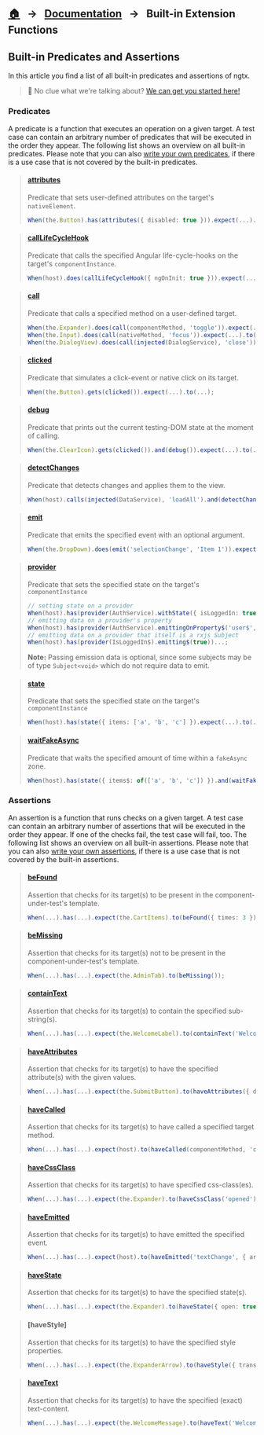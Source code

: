 [home]: ../README.md
[overview]: ./overview.md
[getstarted]: ./ngtx.md
[extensionfns]: ./extending.md

<!--  -->

[attributes]: ./predicates/attributes.md
[calllifecyclehook]: ./predicates/call-life-cycle-hook.md
[call]: ./predicates/call.md
[clicked]: ./predicates/clicked.md
[debug]: ./predicates/debug.md
[detectchanges]: ./predicates/detect-changes.md
[emit]: ./predicates/emit.md
[provider]: ./predicates/provider.md
[state]: ./predicates/state.md
[waitfakeasync]: ./predicates/wait-fake-async.md

<!--  -->

[befound]: ./assertions/be-found.md
[bemissing]: ./assertions/be-missing.md
[containtext]: ./assertions/contain-text.md
[haveattributes]: ./assertions/have-attributes.md
[havecalled]: ./assertions/have-called.md
[havecssclass]: ./assertions/have-css-class.md
[haveemitted]: ./assertions/have-emitted.md
[havestate]: ./assertions/have-state.md
[havetext]: ./assertions/have-text.md

## [🏠][home] &nbsp; → &nbsp; [Documentation][overview] &nbsp; → &nbsp; **Built-in Extension Functions**

## Built-in Predicates and Assertions

In this article you find a list of all built-in predicates and assertions of ngtx.

> 🚨 No clue what we're talking about? [We can get you started here!][getstarted]

### Predicates

A predicate is a function that executes an operation on a given target. A test case can contain an arbitrary number of predicates that will be executed in the order they appear. The following list shows an overview on all built-in predicates. Please note that you can also [write your own predicates][extensionfns], if there is a use case that is not covered by the built-in predicates.

> #### [attributes]
>
> Predicate that sets user-defined attributes on the target's `nativeElement`.
>
> ```ts
> When(the.Button).has(attributes({ disabled: true })).expect(...).to(...);
> ```

> #### [callLifeCycleHook]
>
> Predicate that calls the specified Angular life-cycle-hooks on the target's `componentInstance`.
>
> ```ts
> When(host).does(callLifeCycleHook({ ngOnInit: true })).expect(...).to(...);
> ```

> #### [call]
>
> Predicate that calls a specified method on a user-defined target.
>
> ```ts
> When(the.Expander).does(call(componentMethod, 'toggle')).expect(...).to(...);
> When(the.Input).does(call(nativeMethod, 'focus')).expect(...).to(...);
> When(the.DialogView).does(call(injected(DialogService), 'close')).expect(...).to(...);
> ```

> #### [clicked]
>
> Predicate that simulates a click-event or native click on its target.
>
> ```ts
> When(the.Button).gets(clicked()).expect(...).to(...);
> ```

> #### [debug]
>
> Predicate that prints out the current testing-DOM state at the moment of calling.
>
> ```ts
> When(the.ClearIcon).gets(clicked()).and(debug()).expect(...).to(...);
> ```

> #### [detectChanges]
>
> Predicate that detects changes and applies them to the view.
>
> ```ts
> When(host).calls(injected(DataService), 'loadAll').and(detectChanges()).expect(...).to(...);
> ```

> #### [emit]
>
> Predicate that emits the specified event with an optional argument.
>
> ```ts
> When(the.DropDown).does(emit('selectionChange', 'Item 1')).expect(...).to(...);
> ```

> #### [provider]
>
> Predicate that sets the specified state on the target's `componentInstance`
>
> ```ts
> // setting state on a provider
> When(host).has(provider(AuthService).withState({ isLoggedIn: true }))...;
> // emitting data on a provider's property
> When(host).has(provider(AuthService).emittingOnProperty$('user$', userObj))...;
> // emitting data on a provider that itself is a rxjs Subject
> When(host).has(provider(IsLoggedIn$).emitting$(true))...;
> ```
>
> **Note:** Passing emission data is optional, since some subjects may be of type `Subject<void>` which do not require data to emit.

> #### [state]
>
> Predicate that sets the specified state on the target's `componentInstance`
>
> ```ts
> When(host).has(state({ items: ['a', 'b', 'c'] }).expect(...).to(...);
> ```

> #### [waitFakeAsync]
>
> Predicate that waits the specified amount of time within a `fakeAsync` zone.
>
> ```ts
> When(host).has(state({ items$: of(['a', 'b', 'c']) }).and(waitFakeAsync()).expect(...).to(...);
> ```

### Assertions

An assertion is a function that runs checks on a given target. A test case can contain an arbitrary number of assertions that will be executed in the order they appear. If one of the checks fail, the test case will fail, too. The following list shows an overview on all built-in assertions. Please note that you can also [write your own assertions][extensionfns], if there is a use case that is not covered by the built-in assertions.

> #### [beFound]
>
> Assertion that checks for its target(s) to be present in the component-under-test's template.
>
> ```ts
> When(...).has(...).expect(the.CartItems).to(beFound({ times: 3 }));
> ```

> #### [beMissing]
>
> Assertion that checks for its target(s) not to be present in the component-under-test's template.
>
> ```ts
> When(...).has(...).expect(the.AdminTab).to(beMissing());
> ```

> #### [containText]
>
> Assertion that checks for its target(s) to contain the specified sub-string(s).
>
> ```ts
> When(...).has(...).expect(the.WelcomeLabel).to(containText('Welcome'));
> ```

> #### [haveAttributes]
>
> Assertion that checks for its target(s) to have the specified attribute(s) with the given values.
>
> ```ts
> When(...).has(...).expect(the.SubmitButton).to(haveAttributes({ disabled: true }));
> ```

> #### [haveCalled]
>
> Assertion that checks for its target(s) to have called a specified target method.
>
> ```ts
> When(...).has(...).expect(host).to(haveCalled(componentMethod, 'close'));
> ```

> #### [haveCssClass]
>
> Assertion that checks for its target(s) to have specified css-class(es).
>
> ```ts
> When(...).has(...).expect(the.Expander).to(haveCssClass('opened'));
> ```

> #### [haveEmitted]
>
> Assertion that checks for its target(s) to have emitted the specified event.
>
> ```ts
> When(...).has(...).expect(host).to(haveEmitted('textChange', { arg: 'new text' }));
> ```

> #### [haveState]
>
> Assertion that checks for its target(s) to have the specified state(s).
>
> ```ts
> When(...).has(...).expect(the.Expander).to(haveState({ open: true }));
> ```

> #### [haveStyle]
>
> Assertion that checks for its target(s) to have the specified style properties.
>
> ```ts
> When(...).has(...).expect(the.ExpanderArrow).to(haveStyle({ transform: 'rotate(180deg)' }));
> ```

> #### [haveText]
>
> Assertion that checks for its target(s) to have the specified (exact) text-content.
>
> ```ts
> When(...).has(...).expect(the.WelcomeMessage).to(haveText('Welcome Ann!'));
> ```
